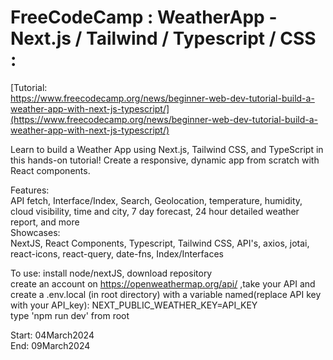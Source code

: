 # FreeCodeCamp : WeatherApp - Next.js / Tailwind / Typescript / CSS :
[Tutorial:</br>
https://www.freecodecamp.org/news/beginner-web-dev-tutorial-build-a-weather-app-with-next-js-typescript/](https://www.freecodecamp.org/news/beginner-web-dev-tutorial-build-a-weather-app-with-next-js-typescript/)

Learn to build a Weather App using Next.js, Tailwind CSS, and TypeScript in this hands-on tutorial! Create a responsive, dynamic app from scratch with React components.

Features: </br>
API fetch, Interface/Index, Search, Geolocation, temperature, humidity, cloud visibility, time and city, 7 day forecast, 24 hour detailed weather report, and more </br>
Showcases:</br>
NextJS, React Components, Typescript, Tailwind CSS, API's, axios, jotai, react-icons, react-query, date-fns, Index/Interfaces</br>

To use: install node/nextJS, download repository</br>
create an account on https://openweathermap.org/api/ ,take your API and create a .env.local (in root directory) with a variable named(replace API key with your API_key): NEXT_PUBLIC_WEATHER_KEY=API_KEY </br>
type 'npm run dev' from root</br>

Start: 04March2024</br>
End: 09March2024</br>
